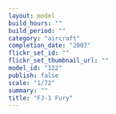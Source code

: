 ```yaml
---
layout: model
build_hours: ""
build_period: ""
category: "aircraft"
completion_date: "2007"
flickr_set_id: ""
flickr_set_thumbnail_url: ""
model_id: "122"
publish: false
scale: "1/72"
summary: ""
title: "FJ-1 Fury"
---
```



